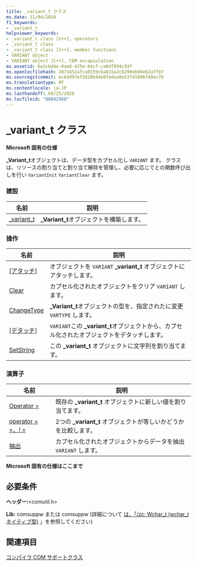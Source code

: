 ```yaml
---
title: _variant_t クラス
ms.date: 11/04/2016
f1_keywords:
- _variant_t
helpviewer_keywords:
- _variant_t class [C++], operators
- _variant_t class
- _variant_t class [C++], member functions
- VARIANT object
- VARIANT object [C++], COM encapsulation
ms.assetid: 6a3cbd4e-0ae8-425e-b4cf-ca0df894c93f
ms.openlocfilehash: 3873452afca0159cba815a2cb290ebb6e62aff07
ms.sourcegitcommit: ec6dd97ef3d10b44e0fedaa8e53f41696f49ac7b
ms.translationtype: MT
ms.contentlocale: ja-JP
ms.lasthandoff: 08/25/2020
ms.locfileid: "88842560"
---
```

# <a name="_variant_t-class"></a>_variant_t クラス

**Microsoft 固有の仕様**

**_Variant_t**オブジェクトは、データ型をカプセル化し `VARIANT` ます。 クラスは、リソースの割り当てと割り当て解除を管理し、必要に応じてとの関数呼び出しを行い `VariantInit` `VariantClear` ます。

### <a name="construction"></a>建設

| 名前 | 説明 |
|--|--|
| [_variant_t](../cpp/variant-t-variant-t.md) | **_Variant_t**オブジェクトを構築します。 |

### <a name="operations"></a>操作

| 名前 | 説明 |
|--|--|
| [[アタッチ]](../cpp/variant-t-attach.md) | オブジェクトを `VARIANT` **_variant_t** オブジェクトにアタッチします。 |
| [Clear](../cpp/variant-t-clear.md) | カプセル化されたオブジェクトをクリア `VARIANT` します。 |
| [ChangeType](../cpp/variant-t-changetype.md) | **_Variant_t**オブジェクトの型を、指定されたに変更 `VARTYPE` します。 |
| [[デタッチ]](../cpp/variant-t-detach.md) | `VARIANT`この **_variant_t**オブジェクトから、カプセル化されたオブジェクトをデタッチします。 |
| [SetString](../cpp/variant-t-setstring.md) | この **_variant_t** オブジェクトに文字列を割り当てます。 |

### <a name="operators"></a>演算子

| 名前 | 説明 |
|--|--|
| [Operator =](../cpp/variant-t-operator-equal.md) | 既存の **_variant_t** オブジェクトに新しい値を割り当てます。 |
| [operator = =、! =](../cpp/variant-t-relational-operators.md) | 2つの **_variant_t** オブジェクトが等しいかどうかを比較します。 |
| [抽出](../cpp/variant-t-extractors.md) | カプセル化されたオブジェクトからデータを抽出 `VARIANT` します。 |

**Microsoft 固有の仕様はここまで**

## <a name="requirements"></a>必要条件

**ヘッダー:**\<comutil.h>

**Lib:** comsuppw または comsuppw (詳細について [は、「/zc: Wchar_t (wchar_t ネイティブ型)](../build/reference/zc-wchar-t-wchar-t-is-native-type.md) 」を参照してください)

## <a name="see-also"></a>関連項目

[コンパイラ COM サポートクラス](../cpp/compiler-com-support-classes.md)
